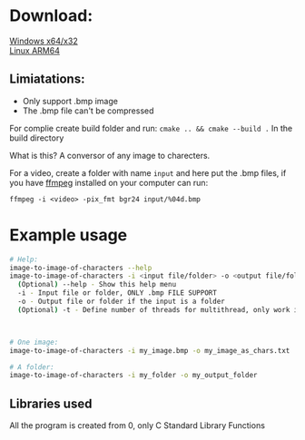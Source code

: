 # Download:
[Windows x64/x32](https://github.com/adriabama06/image-to-image-of-characters/releases/download/v0.0.3/image-to-image-of-characters-Win32bits.exe) <br>
[Linux ARM64](https://github.com/adriabama06/image-to-image-of-characters/releases/download/v0.0.3/image-to-image-of-characters-ARM64)

## Limiatations:
- Only support .bmp image
- The .bmp file can't be compressed

For complie create build folder and run: `cmake .. && cmake --build .` In the build directory

What is this? A conversor of any image to charecters.

For a video, create a folder with name `input` and here put the .bmp files, if you have [ffmpeg](https://ffmpeg.org/) installed on your computer can run:
```
ffmpeg -i <video> -pix_fmt bgr24 input/%04d.bmp
```

# Example usage

```bash
# Help:
image-to-image-of-characters --help
image-to-image-of-characters -i <input file/folder> -o <output file/folder>
  (Optional) --help - Show this help menu
  -i - Input file or folder, ONLY .bmp FILE SUPPORT
  -o - Output file or folder if the input is a folder
  (Optional) -t - Define number of threads for multithread, only work if the input is a folder



# One image:
image-to-image-of-characters -i my_image.bmp -o my_image_as_chars.txt

# A folder:
image-to-image-of-characters -i my_folder -o my_output_folder
```

## Libraries used
All the program is created from 0, only C Standard Library Functions
